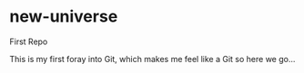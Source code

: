 # new-universe
First Repo

This is my first foray into Git, which makes me feel like a Git so here we go...
